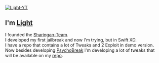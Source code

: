 [![Light-YT](https://raw.githubusercontent.com/Light-YT/Light-YT/master/200.gif)](https://repo.sharingan.ml)
## I'm [Light](https://github.com/Light-YT/)
I founded the [Sharingan-Team](https://github.com/Sharingan-Team/).                                                                                                                                                                                                 
I developed my first jailbreak and now I'm trying, but in Swift XD.                                                                                                                                                                             
I have a repo that contains a lot of Tweaks and 2 Exploit in demo version.                                                                                                                                                                                               
Now besides developing [PsychoBreak](https://github.com/Light-YT/PsychoBreak) I'm developing a lot of tweaks that will be available on my [repo](https://repo.sharingan.ml).
